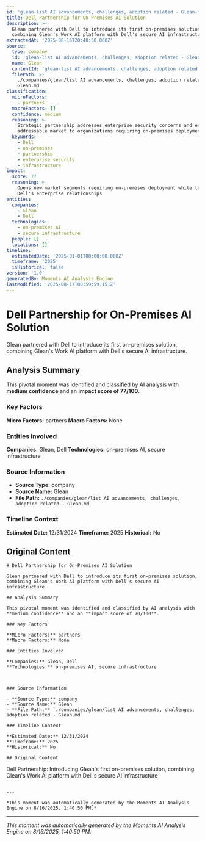 ```yaml
---
id: 'glean-list AI advancements, challenges, adoption related - Glean-moment-4'
title: Dell Partnership for On-Premises AI Solution
description: >-
  Glean partnered with Dell to introduce its first on-premises solution,
  combining Glean's Work AI platform with Dell's secure AI infrastructure.
extractedAt: '2025-08-16T20:40:50.060Z'
source:
  type: company
  id: 'glean-list AI advancements, challenges, adoption related - Glean'
  name: Glean
  contentId: 'glean-list AI advancements, challenges, adoption related - Glean'
  filePath: >-
    ./companies/glean/list AI advancements, challenges, adoption related -
    Glean.md
classification:
  microFactors:
    - partners
  macroFactors: []
  confidence: medium
  reasoning: >-
    Strategic partnership addresses enterprise security concerns and expands
    addressable market to organizations requiring on-premises deployment
  keywords:
    - Dell
    - on-premises
    - partnership
    - enterprise security
    - infrastructure
impact:
  score: 77
  reasoning: >-
    Opens new market segments requiring on-premises deployment while leveraging
    Dell's enterprise relationships
entities:
  companies:
    - Glean
    - Dell
  technologies:
    - on-premises AI
    - secure infrastructure
  people: []
  locations: []
timeline:
  estimatedDate: '2025-01-01T00:00:00.000Z'
  timeframe: '2025'
  isHistorical: false
version: '1.0'
generatedBy: Moments AI Analysis Engine
lastModified: '2025-08-17T00:59:59.151Z'
---
```

# Dell Partnership for On-Premises AI Solution

Glean partnered with Dell to introduce its first on-premises solution, combining Glean's Work AI platform with Dell's secure AI infrastructure.

## Analysis Summary

This pivotal moment was identified and classified by AI analysis with **medium confidence** and an **impact score of 77/100**.

### Key Factors

**Micro Factors:** partners
**Macro Factors:** None

### Entities Involved

**Companies:** Glean, Dell
**Technologies:** on-premises AI, secure infrastructure



### Source Information

- **Source Type:** company
- **Source Name:** Glean
- **File Path:** `./companies/glean/list AI advancements, challenges, adoption related - Glean.md`

### Timeline Context

**Estimated Date:** 12/31/2024
**Timeframe:** 2025
**Historical:** No

## Original Content

```
# Dell Partnership for On-Premises AI Solution

Glean partnered with Dell to introduce its first on-premises solution, combining Glean's Work AI platform with Dell's secure AI infrastructure.

## Analysis Summary

This pivotal moment was identified and classified by AI analysis with **medium confidence** and an **impact score of 70/100**.

### Key Factors

**Micro Factors:** partners
**Macro Factors:** None

### Entities Involved

**Companies:** Glean, Dell
**Technologies:** on-premises AI, secure infrastructure



### Source Information

- **Source Type:** company
- **Source Name:** Glean
- **File Path:** `./companies/glean/list AI advancements, challenges, adoption related - Glean.md`

### Timeline Context

**Estimated Date:** 12/31/2024
**Timeframe:** 2025
**Historical:** No

## Original Content

```
Dell Partnership: Introducing Glean's first on-premises solution, combining Glean's Work AI platform with Dell's secure AI infrastructure
```

---

*This moment was automatically generated by the Moments AI Analysis Engine on 8/16/2025, 1:40:50 PM.*

```

---

*This moment was automatically generated by the Moments AI Analysis Engine on 8/16/2025, 1:40:50 PM.*
